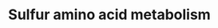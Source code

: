 ---
annotations:
- type: Pathway Ontology
  value: amino acid metabolic pathway
authors:
- ReactomeTeam
- Fehrhart
description: The main sulfur amino acids are methionine, cysteine, homocysteine and
  taurine. Of these, the first two are proteinogenic.<br><br>This group of reactions
  contains all processes that 1) break down sulfur amino acids, 2) interconvert between
  them, and 3) synthesize them from solved sulfide which comes from sulfate assimilation
  and reduction. Only plants and microorganisms employ all processes. Humans cannot
  de novo synthesize any sulfur amino acid, nor convert cysteine to methionine (Brosnan
  & Brosnan, 2006).  View original pathway at:[http://www.reactome.org/PathwayBrowser/#DIAGRAM=1614635
  Reactome].
last-edited: 2018-10-31
organisms:
- Homo sapiens
redirect_from:
- /index.php/Pathway:WP3574
- /instance/WP3574
schema-jsonld:
- '@context': https://schema.org/
  '@id': https://wikipathways.github.io/pathways/WP3574.html
  '@type': Dataset
  creator:
    '@type': Organization
    name: WikiPathways
  description: The main sulfur amino acids are methionine, cysteine, homocysteine
    and taurine. Of these, the first two are proteinogenic.<br><br>This group of reactions
    contains all processes that 1) break down sulfur amino acids, 2) interconvert
    between them, and 3) synthesize them from solved sulfide which comes from sulfate
    assimilation and reduction. Only plants and microorganisms employ all processes.
    Humans cannot de novo synthesize any sulfur amino acid, nor convert cysteine to
    methionine (Brosnan & Brosnan, 2006).  View original pathway at:[http://www.reactome.org/PathwayBrowser/#DIAGRAM=1614635
    Reactome].
  keywords:
  - 'BHMT2 '
  - HSCN
  - O2
  - 'ADI1 '
  - TAU
  - SQRDL(1-450)
  - MRI1
  - CSAD dimer
  - 'Mg2+ '
  - CysS248-MPST:TXN2
  - HTAU
  - Pi
  - 'MTR '
  - 'PXLP-GOT2 '
  - MTRR:MTR(cob(I)alamin)
  - CDO1:Fe2+
  - 3MPYR
  - HSO3-
  - L-Cystathionine
  - CysS248-MPST
  - Acireductone
  - 'PXLP '
  - H2O
  - holo-SUOX
  - 'GOT1 '
  - '2xHC-SQRDL(1-450) '
  - HTAUDH
  - 'MAT1A '
  - L-amino acid
  - sulfite(2-)
  - 'heme '
  - AdoMet
  - HCOOH
  - MTAP trimer
  - H2O2
  - TSTD1
  - 'Zn2+ '
  - CO2
  - 'CDO1 '
  - L-Cys
  - H+
  - MAL
  - SQR:FAD
  - MTRIBUP
  - GSH
  - Ade-Rib
  - 'MTRR '
  - HCN
  - 'FAD '
  - S2O3(2-)
  - NH3
  - 2xHC-SQRDL(1-450)
  - AdoHcy
  - 'CSAD '
  - MTRR:MTR(MeCbl)
  - PYR
  - APIP:Zn++
  - HLAN
  - HCYS
  - 2OG
  - 'K+ '
  - sulfanegen
  - 2AET
  - CysS-SQRDL(1-450)
  - 3-Sulfinoalanine
  - ETHE1:2Zn2+
  - 'SUOX '
  - 'NAD+ '
  - 'MeCbl '
  - 'TXN2 '
  - 2OBUTA
  - NAD+
  - CSA
  - SLC25A10
  - L-Met
  - GADL1:PXLP
  - 2-Oxoacid
  - 'AHCY '
  - E1:Mg++
  - QH2
  - BHMT:Zn2+ tetramer
  - AHCY:NAD+ tetramer
  - BET
  - 'BHMT '
  - MTRIBP
  - ARD:Fe++
  - 'cob(I)alamin '
  - GSSG
  - 'GADL1 '
  - SO4(2-)
  - NADH
  - 'APIP '
  - MAT1A multimers
  - H2S
  - 'ENOPH1 '
  - GOT1 dimer
  - 'MoCo (dioxyo) '
  - 'MTAP '
  - CTH tetramer:PXLP
  - 'PXLP-CBS '
  - GOT2 dimer
  - PPi
  - SO3(2-)
  - SMM
  - MPST
  - MTAD
  - TXN2
  - ATP
  - L-Lanthionine
  - 'ADO '
  - 'CysS248-MPST '
  - L-Glu
  - ADO:Fe2+
  - 'CTH '
  - DMGLY
  - 4MTOBUTA
  - Ade
  - BHMT2:Zn2+ tetramer
  - 'Fe2+ '
  - CBS tetramer
  - 2,3-DMPP
  - TST
  - HC-TXN2
  - CoQ
  - 'FMN '
  - L-Ser
  - 'ETHE1 '
  license: CC0
  name: Sulfur amino acid metabolism
seo: CreativeWork
title: Sulfur amino acid metabolism
wpid: WP3574
---